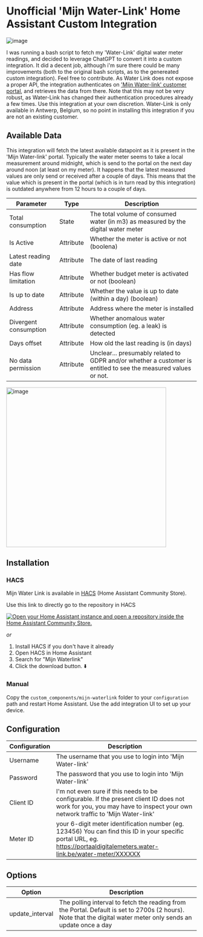 # Unofficial 'Mijn Water-Link' Home Assistant Custom Integration

![image](https://github.com/user-attachments/assets/69820796-f96d-44e2-b0c4-0dbd94a06e34)


I was running a bash script to fetch my 'Water-Link' digital water meter readings, and decided to leverage ChatGPT to convert it into a custom integration. It did a decent job, although i'm sure there could be many improvements (both to the original bash scripts, as to the genereated custom integration). Feel free to contribute.
As Water Link does not expose a proper API, the integration authenticates on ['Mijn Water-link' customer portal](https://portaaldigitalemeters.water-link.be/), and retrieves the data from there. Note that this may not be very robust, as Water-Link has changed their authentication procedures already a few times. Use this integration at your own discretion.
Water-Link is only available in Antwerp, Belgium, so no point in installing this integration if you are not an existing customer.

## Available Data

This integration will fetch the latest available datapoint as it is present in the 'Mijn Water-link' portal. Typically the water meter seems to take a local measurement around midnight, which is send to the portal on the next day around noon (at least on my meter). It happens that the latest measured values are only send or received after a couple of days. This means that the value which is present in the portal (which is in turn read by this integration) is outdated anywhere from 12 hours to a couple of days. 

|Parameter | Type | Description  |
|--|--|--|
| Total consumption | State | The total volume of consumed water (in m3) as measured by the digital water meter |
| Is Active | Attribute | Whether the meter is active or not (boolena) |
| Latest reading date | Attribute | The date of last reading |
| Has flow limitation | Attribute | Whether budget meter is activated or not (boolean) |
| Is up to date | Attribute | Whether the value is up to date (within a day) (boolean)|
| Address | Attribute | Address where the meter is installed |
| Divergent consumption | Attribute | Whether anomalous water consumption (eg. a leak) is detected |
| Days offset | Attribute | How old the last reading is (in days) |
| No data permission | Attribute  | Unclear... presumably related to GDPR and/or whether a customer is entitled to see the measured values or not. |

<img width="423"  alt="image" src="https://github.com/user-attachments/assets/12dd6742-10ff-4019-830a-86bae2829834" />


## Installation

### HACS

Mijn Water Link is available in [HACS](https://hacs.xyz/) (Home Assistant Community Store).

Use this link to directly go to the repository in HACS

[![Open your Home Assistant instance and open a repository inside the Home Assistant Community Store.](https://my.home-assistant.io/badges/hacs_repository.svg)](https://my.home-assistant.io/redirect/hacs_repository/?owner=zheffie&repository=mijn_waterlink)

_or_

1. Install HACS if you don't have it already
2. Open HACS in Home Assistant
3. Search for "Mijn Waterlink"
4. Click the download button. ⬇️


### Manual
Copy the `custom_components/mijn-waterlink` folder to your `configuration` path and restart Home Assistant. Use the add integration UI to set up your device.

## Configuration
|Configuration | Description  |
|--|--|
| Username | The username that you use to login into 'Mijn Water-link' |
| Password| The password that you use to login into 'Mijn Water-link'  |
| Client ID| I'm not even sure if this needs to be configurable. If the present client ID does not work for you, you may have to inspect your own network traffic to 'Mijn Water-link' |
| Meter ID| your 6-digit meter identification number (eg. 123456) You can find this ID in your specific portal URL, eg. https://portaaldigitalemeters.water-link.be/water-meter/XXXXXX|

## Options
|Option| Description  |
|--|--|
| update_interval | The polling interval to fetch the reading from the Portal. Default is set to 2700s (2 hours). Note that the digital water meter only sends an update once a day |
